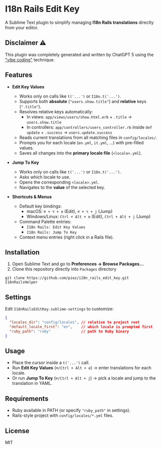 # I18n Rails Edit Key

A Sublime Text plugin to simplify managing **I18n Rails translations** directly from your editor.

## Disclaimer ⚠️

This plugin was completely generated and written by ChatGPT 5 using the ["vibe coding"](https://en.wikipedia.org/wiki/Vibe_coding) technique.

## Features

- **Edit Key Values**
  - Works only on calls like `t('...')` or `I18n.t('...')`.
  - Supports both **absolute** (`"users.show.title"`) and **relative** keys (`".title"`).
  - Resolves relative keys automatically:
    - In views: `app/views/users/show.html.erb` + `.title` → `users.show.title`
    - In controllers: `app/controllers/users_controller.rb` inside `def update` + `.success` → `users.update.success`
  - Reads current translations from all matching files in `config/locales/`.
  - Prompts you for each locale (`en.yml`, `it.yml`, …) with pre-filled values.
  - Saves all changes into the **primary locale file** (`<locale>.yml`).

- **Jump To Key**
  - Works only on calls like `t('...')` or `I18n.t('...')`.
  - Asks which locale to use.
  - Opens the corresponding `<locale>.yml`.
  - Navigates to the **value** of the selected key.

- **Shortcuts & Menus**
  - Default key bindings:
    - macOS: `⌘ + ⌥ + e` (Edit), `⌘ + ⌥ + j` (Jump)
    - Windows/Linux: `Ctrl + Alt + e` (Edit), `Ctrl + Alt + j` (Jump)
  - Command Palette entries:
    - `I18n Rails: Edit Key Values`
    - `I18n Rails: Jump To Key`
  - Context menu entries (right click in a Rails file).

## Installation

1. Open Sublime Text and go to **Preferences → Browse Packages…**
2. Clone this repository directly into `Packages` directory
```
git clone https://github.com/pioz/i18n_rails_edit_key.git I18nRailsHelper

````

## Settings

Edit `I18nRailsEditKey.sublime-settings` to customize:

```json
{
  "locales_dir": "config/locales", // relative to project root
  "default_locale_first": "en",    // which locale is prompted first
  "ruby_path": "ruby"              // path to Ruby binary
}
````

## Usage

* Place the cursor inside a `t('...')` call.
* Run **Edit Key Values** (`⌘/Ctrl + Alt + e`) → enter translations for each locale.
* Or run **Jump To Key** (`⌘/Ctrl + Alt + j`) → pick a locale and jump to the translation in YAML.

## Requirements

* Ruby available in PATH (or specify `"ruby_path"` in settings).
* Rails-style project with `config/locales/*.yml` files.

## License

MIT
